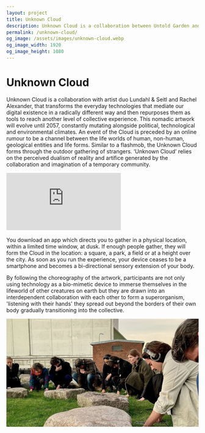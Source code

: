 ```yaml
---
layout: project
title: Unknown Cloud
description: Unknown Cloud is a collaboration between Untold Garden and artist duo Lundahl & Seitl and Rachel Alexander, that transforms the everyday technologies that mediate our digital existence in a radically different way and then repurposes them as tools to reach another level of collective experience.
permalink: /unknown-cloud/
og_image: /assets/images/unknown-cloud.webp
og_image_width: 1920
og_image_height: 1080
---
```


# Unknown Cloud

Unknown Cloud is a collaboration with artist duo Lundahl & Seitl and Rachel Alexander, that transforms the everyday technologies that mediate our digital existence in a radically different way and then repurposes them as tools to reach another level of collective experience. This nomadic artwork will evolve until 2057, constantly mutating alongside political, technological and environmental climates. An event of the Cloud is preceded by an online rumour to be a channel between the life worlds of human, non-human, geological entities and life forms. Similar to a flashmob, the Unknown Cloud forms through the outdoor gathering of strangers. ‘Unknown Cloud’ relies on the perceived dualism of reality and artifice generated by the collaboration and imagination of a temporary community.

<div class="vimeo">
<iframe src="https://player.vimeo.com/video/832073368" frameborder="0" allow="autoplay; fullscreen; picture-in-picture" allowfullscreen></iframe>
</div>

You download an app which directs you to gather in a physical location, within a limited time window, at dusk. If enough people gather, they will form the Cloud in the location: a square, a park, a field or at a height over the city. As soon as you run the experience, your device ceases to be a smartphone and becomes a bi-directional sensory extension of your body.

By following the choreography of the artwork, participants are not only using technology as a bio-mimetic device to immerse themselves in the lifeworld of other creatures on earth but they are drawn into an interdependent collaboration with each other to form a superorganism, 'listening with their hands' they spread out beyond the borders of their own body gradually transitioning into the collective.

![Unknown Cloud, by Untold Garden, Lundahl & Seitl and Rachel Alexander, 2023](/assets/images/unknown-cloud.webp)
